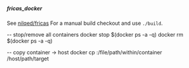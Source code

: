 ##### fricas_docker

See [nilqed/fricas](https://hub.docker.com/r/nilqed/fricas/)
For a manual build checkout and use `./build`.


-- stop/remove all containers
docker stop $(docker ps -a -q)
docker rm $(docker ps -a -q)

-- copy container -> host
docker cp <containerId>:/file/path/within/container /host/path/target
